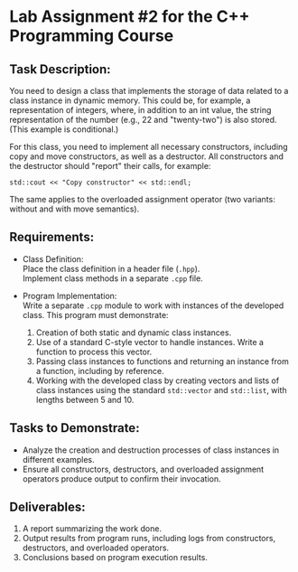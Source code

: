 # Lab Assignment #2 for the C++ Programming Course

## Task Description:

You need to design a class that implements the storage of data related to a class instance in dynamic memory. This could be, for example, a representation of integers, where, in addition to an int value, the string representation of the number (e.g., 22 and "twenty-two") is also stored. (This example is conditional.)

For this class, you need to implement all necessary constructors, including copy and move constructors, as well as a destructor. All constructors and the destructor should "report" their calls, for example:

```
std::cout << "Copy constructor" << std::endl;
```

The same applies to the overloaded assignment operator (two variants: without and with move semantics).

## Requirements:

- Class Definition:  
  Place the class definition in a header file (`.hpp`).  
  Implement class methods in a separate `.cpp` file.

- Program Implementation:  
  Write a separate `.cpp` module to work with instances of the developed class. This program must demonstrate:

  1. Creation of both static and dynamic class instances.
  2. Use of a standard C-style vector to handle instances. Write a function to process this vector.
  3. Passing class instances to functions and returning an instance from a function, including by reference.
  4. Working with the developed class by creating vectors and lists of class instances using the standard `std::vector` and `std::list`, with lengths between 5 and 10.

## Tasks to Demonstrate:

- Analyze the creation and destruction processes of class instances in different examples.
- Ensure all constructors, destructors, and overloaded assignment operators produce output to confirm their invocation.

## Deliverables:

1. A report summarizing the work done.
2. Output results from program runs, including logs from constructors, destructors, and overloaded operators.
3. Conclusions based on program execution results.
